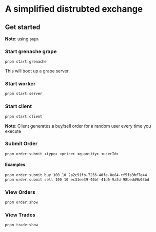 # A simplified distrubted exchange

## Get started

**Note**: using `pnpm`

### Start grenache grape

```sh
pnpm start:grenache
```

This will boot up a grape server.

### Start worker

```sh
pnpm start:server
```

### Start client

```sh
pnpm start:client
```

**Note**: Client generates a buy/sell order for a random user every time you execute

### Submit Order

```
pnpm order:submit <type> <price> <quantity> <userId>
```

#### Examples

```sh
pnpm order:submit buy 100 10 2a2c91fb-7256-40fe-8e84-cf5fa3bf7e44
pnpm order:submit sell 100 10 ec31ee39-40bf-41d5-9a2d-98bedd9b03bd
```

### View Orders

```sh
pnpm order:show
```

### View Trades

```sh
pnpm trade:show
```
